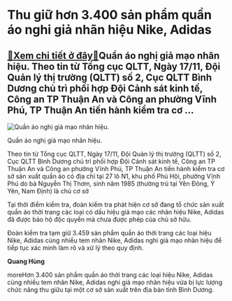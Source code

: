 Thu giữ hơn 3.400 sản phẩm quần áo nghi giả nhãn hiệu Nike, Adidas
==================================================================

[:gift:Xem chi tiết ở đây:gift:](https://hddtvn.com/thu-giu-hon-3-400-san-pham-quan-ao-nghi-gia-nhan-hieu-nike-adidas/)Quần áo nghị giả mạo nhãn hiệu. Theo tin từ Tổng cục QLTT, Ngày 17/11, Đội Quản lý thị trường (QLTT) số 2, Cục QLTT Bình Dương chủ trì phối hợp Đội Cảnh sát kinh tế, Công an TP Thuận An và Công an phường Vĩnh Phú, TP Thuận An tiến hành kiểm tra cơ …
---------------------------------------------------------------------------------------------------------------------------------------------------------------------------------------------------------------------------------------------------------





![Quần áo nghị giả mạo nhãn hiệu.](https://hddtvn.com/wp-content/uploads/2021/01/5942_image-17-11-20-03-22-2.jpeg.jpg "Quần áo nghị giả mạo nhãn hiệu.")


Quần áo nghị giả mạo nhãn hiệu.



Theo tin từ Tổng cục QLTT, Ngày 17/11, Đội Quản lý thị trường (QLTT) số 2, Cục QLTT Bình Dương chủ trì phối hợp Đội Cảnh sát kinh tế, Công an TP Thuận An và Công an phường Vĩnh Phú, TP Thuận An tiến hành kiểm tra cơ sở sản xuất quần áo có địa chỉ tại 27 lô N1, khu phố Phú Hội, phường Vĩnh Phú do bà Nguyễn Thị Thơm, sinh năm 1985 (thường trú tại Yên Đông, Ý Yên, Nam Định) là chủ cơ sở


Tại thời điểm kiểm tra, đoàn kiểm tra phát hiện cơ sở đang tổ chức sản xuất quần áo thời trang các loại có dấu hiệu giả mạo các nhãn hiệu Nike, Adidas đã được bảo hộ độc quyền mà chưa được phép của chủ sở hữu.


Đoàn kiểm tra tạm giữ 3.459 sản phẩm quần áo thời trang các loại hiệu Nike, Adidas cùng nhiều tem nhãn Nike, Adidas nghi giả mạo nhãn hiệu để tiếp tục xác minh làm rõ và xử lý theo quy định.




**Quang Hùng**



moreHơn 3.400 sản phẩm quần áo thời trang các loại hiệu Nike, Adidas cùng nhiều tem nhãn Nike, Adidas nghi giả mạo nhãn hiệu vừa bị lực lượng chức năng thu giữu tại một cơ sở sản xuất trên địa bàn tỉnh Bình Dương.


